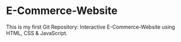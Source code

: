 # E-Commerce-Website
This is my first Git Repository: Interactive E-Commerce-Website using HTML, CSS &amp; JavaScript.
